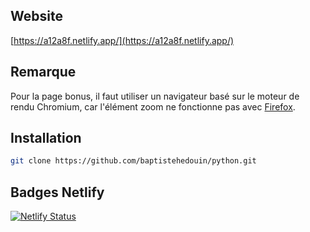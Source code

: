 ## Website
[https://a12a8f.netlify.app/](https://a12a8f.netlify.app/)

## Remarque
Pour la page bonus, il faut utiliser un navigateur basé sur le moteur de rendu Chromium, car l'élément zoom ne fonctionne pas avec [Firefox](https://developer.mozilla.org/fr/docs/Web/CSS/zoom).

## Installation

```bash
git clone https://github.com/baptistehedouin/python.git
```

## Badges Netlify

[![Netlify Status](https://api.netlify.com/api/v1/badges/da8be2d9-360c-47e6-8f18-1752dbd793e1/deploy-status)](https://app.netlify.com/sites/a12a8f/deploys)
